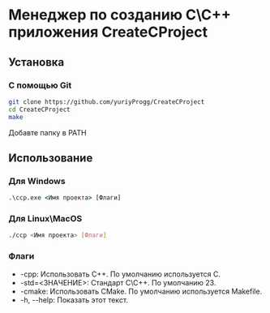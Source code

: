 # Менеджер по созданию С\С++ приложения CreateCProject

## Установка
### С помощью Git
```bash
git clone https://github.com/yuriyProgg/CreateCProject
cd CreateCProject
make
```

Добавте папку в PATH

## Использование
### Для Windows
```cmd
.\ccp.exe <Имя проекта> [Флаги]
```
### Для Linux\MacOS
```bash
./ccp <Имя проекта> [Флаги]
```

### Флаги
- -cpp: Использовать C++. По умолчанию используется C.
- -std=<ЗНАЧЕНИЕ>: Стандарт С\С++. По умолчанию 23.
- -cmake: Использовать CMake. По умолчанию используется Makefile.
- -h, --help: Показать этот текст.
